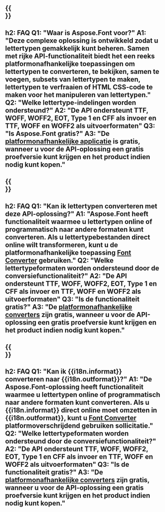 ﻿---
translation: true
deploy: false
---

{{<section faq>}}
---
h2: FAQ
Q1: "Waar is Aspose.Font voor?"
A1: "Deze complexe oplossing is ontwikkeld zodat u lettertypen gemakkelijk kunt beheren. Samen met rijke API-functionaliteit biedt het een reeks platformonafhankelijke toepassingen om lettertypen te converteren, te bekijken, samen te voegen, subsets van lettertypen te maken, lettertypen te verfraaien of HTML CSS-code te maken voor het manipuleren van lettertypen."
Q2: "Welke lettertype-indelingen worden ondersteund?"
A2: "De API ondersteunt TTF, WOFF, WOFF2, EOT, Type 1 en CFF als invoer en TTF, WOFF en WOFF2 als uitvoerformaten"
Q3: "Is Aspose.Font gratis?"
A3: "De [platformonafhankelijke applicatie](https://products.aspose.app/font/applications) is gratis, wanneer u voor de API-oplossing een gratis proefversie kunt krijgen en het product indien nodig kunt kopen."
---

{{<section faq-converter>}}
---
h2: FAQ
Q1: "Kan ik lettertypen converteren met deze API-oplossing?"
A1: "Aspose.Font heeft functionaliteit waarmee u lettertypen online of programmatisch naar andere formaten kunt converteren. Als u lettertypebestanden direct online wilt transformeren, kunt u de platformonafhankelijke toepassing [Font Converter](https://products.aspose.app/font/conversion/) gebruiken."
Q2: "Welke lettertypeformaten worden ondersteund door de conversiefunctionaliteit?"
A2: "De API ondersteunt TTF, WOFF, WOFF2, EOT, Type 1 en CFF als invoer en TTF, WOFF en WOFF2 als uitvoerformaten"
Q3: "Is de functionaliteit gratis?"
A3: "De [platformonafhankelijke converters](https://products.aspose.app/font/conversion) zijn gratis, wanneer u voor de API-oplossing een gratis proefversie kunt krijgen en het product indien nodig kunt kopen."
---

{{<section faq-converter-child>}}
---
h2: FAQ
Q1: "Kan ik {{i18n.informat}} converteren naar {{i18n.outformat}}?"
A1: "De Aspose.Font-oplossing heeft functionaliteit waarmee u lettertypen online of programmatisch naar andere formaten kunt converteren. Als u {{i18n.informat}} direct online moet omzetten in {{i18n.outformat}}, kunt u [Font Converter](https://products.aspose.app/font/conversion/) platformoverschrijdend gebruiken sollicitatie."
Q2: "Welke lettertypeformaten worden ondersteund door de conversiefunctionaliteit?"
A2: "De API ondersteunt TTF, WOFF, WOFF2, EOT, Type 1 en CFF als invoer en TTF, WOFF en WOFF2 als uitvoerformaten"
Q3: "Is de functionaliteit gratis?"
A3: "De [platformonafhankelijke converters](https://products.aspose.app/font/conversion) zijn gratis, wanneer u voor de API-oplossing een gratis proefversie kunt krijgen en het product indien nodig kunt kopen."
---